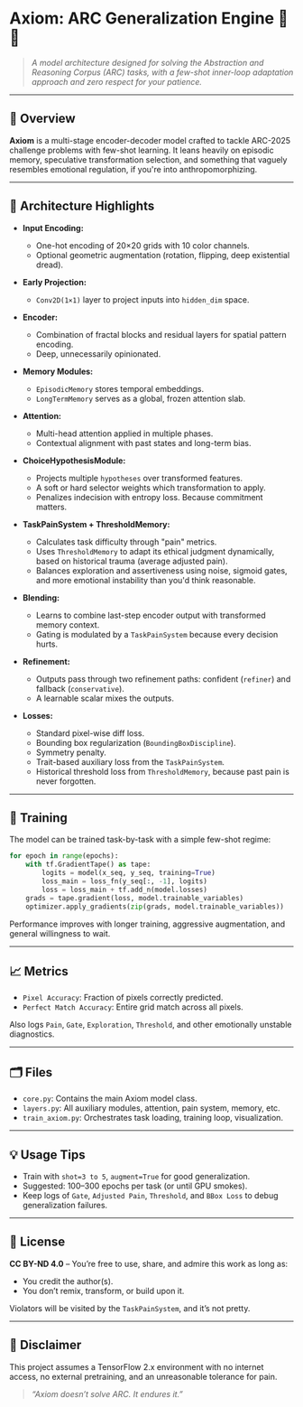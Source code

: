 # Axiom: ARC Generalization Engine 🧠🔩

> *A model architecture designed for solving the Abstraction and Reasoning Corpus (ARC) tasks, with a few-shot inner-loop adaptation approach and zero respect for your patience.*

---

## 🧬 Overview

**Axiom** is a multi-stage encoder-decoder model crafted to tackle ARC-2025 challenge problems with few-shot learning. It leans heavily on episodic memory, speculative transformation selection, and something that vaguely resembles emotional regulation, if you're into anthropomorphizing.

---

## 🧱 Architecture Highlights

* **Input Encoding:**

  * One-hot encoding of 20×20 grids with 10 color channels.
  * Optional geometric augmentation (rotation, flipping, deep existential dread).

* **Early Projection:**

  * `Conv2D(1×1)` layer to project inputs into `hidden_dim` space.

* **Encoder:**

  * Combination of fractal blocks and residual layers for spatial pattern encoding.
  * Deep, unnecessarily opinionated.

* **Memory Modules:**

  * `EpisodicMemory` stores temporal embeddings.
  * `LongTermMemory` serves as a global, frozen attention slab.

* **Attention:**

  * Multi-head attention applied in multiple phases.
  * Contextual alignment with past states and long-term bias.

* **ChoiceHypothesisModule:**

  * Projects multiple `hypotheses` over transformed features.
  * A soft or hard selector weights which transformation to apply.
  * Penalizes indecision with entropy loss. Because commitment matters.

* **TaskPainSystem + ThresholdMemory:**

  * Calculates task difficulty through "pain" metrics.
  * Uses `ThresholdMemory` to adapt its ethical judgment dynamically, based on historical trauma (average adjusted pain).
  * Balances exploration and assertiveness using noise, sigmoid gates, and more emotional instability than you'd think reasonable.

* **Blending:**

  * Learns to combine last-step encoder output with transformed memory context.
  * Gating is modulated by a `TaskPainSystem` because every decision hurts.

* **Refinement:**

  * Outputs pass through two refinement paths: confident (`refiner`) and fallback (`conservative`).
  * A learnable scalar mixes the outputs.

* **Losses:**

  * Standard pixel-wise diff loss.
  * Bounding box regularization (`BoundingBoxDiscipline`).
  * Symmetry penalty.
  * Trait-based auxiliary loss from the `TaskPainSystem`.
  * Historical threshold loss from `ThresholdMemory`, because past pain is never forgotten.

---

## 🔧 Training

The model can be trained task-by-task with a simple few-shot regime:

```python
for epoch in range(epochs):
    with tf.GradientTape() as tape:
        logits = model(x_seq, y_seq, training=True)
        loss_main = loss_fn(y_seq[:, -1], logits)
        loss = loss_main + tf.add_n(model.losses)
    grads = tape.gradient(loss, model.trainable_variables)
    optimizer.apply_gradients(zip(grads, model.trainable_variables))
```

Performance improves with longer training, aggressive augmentation, and general willingness to wait.

---

## 📈 Metrics

* `Pixel Accuracy`: Fraction of pixels correctly predicted.
* `Perfect Match Accuracy`: Entire grid match across all pixels.

Also logs `Pain`, `Gate`, `Exploration`, `Threshold`, and other emotionally unstable diagnostics.

---

## 🗂 Files

* `core.py`: Contains the main Axiom model class.
* `layers.py`: All auxiliary modules, attention, pain system, memory, etc.
* `train_axiom.py`: Orchestrates task loading, training loop, visualization.

---

## 💡 Usage Tips

* Train with `shot=3 to 5`, `augment=True` for good generalization.
* Suggested: 100–300 epochs per task (or until GPU smokes).
* Keep logs of `Gate`, `Adjusted Pain`, `Threshold`, and `BBox Loss` to debug generalization failures.

---

## 📜 License

**CC BY-ND 4.0** – You’re free to use, share, and admire this work as long as:

* You credit the author(s).
* You don’t remix, transform, or build upon it.

Violators will be visited by the `TaskPainSystem`, and it’s not pretty.

---

## 🐍 Disclaimer

This project assumes a TensorFlow 2.x environment with no internet access, no external pretraining, and an unreasonable tolerance for pain.

> *“Axiom doesn’t solve ARC. It endures it.”*
